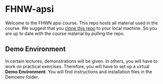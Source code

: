 # FHNW-apsi
Welcome to the FHWN apsi course. This repo hosts all material used in the course. We suggest that you [clone this repo](https://docs.github.com/en/github/creating-cloning-and-archiving-repositories/cloning-a-repository) to your local machine. So you are up to date with the course material by pulling the repo.

## Demo Environment
In certain lectures, demonstrations will be given. In others, you will have to work on practical exercises. Therefore, you will have to set up a virtual **Demo Environment**. You will find instructions and installation files in the Demoenv folder.